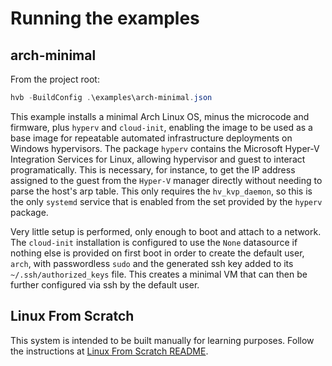# Running the examples

## arch-minimal

From the project root:

```powershell
hvb -BuildConfig .\examples\arch-minimal.json
```

This example installs a minimal Arch Linux OS, minus the microcode and firmware, plus `hyperv` and `cloud-init`, enabling the image to be used as a base image for repeatable automated infrastructure deployments on Windows hypervisors. The package `hyperv` contains the Microsoft Hyper-V Integration Services for Linux, allowing hypervisor and guest to interact programatically. This is necessary, for instance, to get the IP address assigned to the guest from the `Hyper-V` manager directly without needing to parse the host's arp table. This only requires the `hv_kvp_daemon`, so this is the only `systemd` service that is enabled from the set provided by the `hyperv` package.

Very little setup is performed, only enough to boot and attach to a network. The `cloud-init` installation is configured to use the `None` datasource if nothing else is provided on first boot in order to create the default user, `arch`, with passwordless `sudo` and the generated ssh key added to its `~/.ssh/authorized_keys` file. This creates a minimal VM that can then be further configured via ssh by the default user.

## Linux From Scratch

This system is intended to be built manually for learning purposes. Follow the instructions at [Linux From Scratch README](lfs/README.md).
